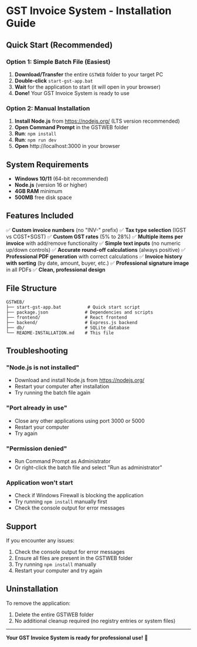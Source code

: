 # GST Invoice System - Installation Guide

## Quick Start (Recommended)

### Option 1: Simple Batch File (Easiest)
1. **Download/Transfer** the entire `GSTWEB` folder to your target PC
2. **Double-click** `start-gst-app.bat`
3. **Wait** for the application to start (it will open in your browser)
4. **Done!** Your GST Invoice System is ready to use

### Option 2: Manual Installation
1. **Install Node.js** from https://nodejs.org/ (LTS version recommended)
2. **Open Command Prompt** in the GSTWEB folder
3. **Run**: `npm install`
4. **Run**: `npm run dev`
5. **Open** http://localhost:3000 in your browser

## System Requirements
- **Windows 10/11** (64-bit recommended)
- **Node.js** (version 16 or higher)
- **4GB RAM** minimum
- **500MB** free disk space

## Features Included
✅ **Custom invoice numbers** (no "INV-" prefix)
✅ **Tax type selection** (IGST vs CGST+SGST)
✅ **Custom GST rates** (5% to 28%)
✅ **Multiple items per invoice** with add/remove functionality
✅ **Simple text inputs** (no numeric up/down controls)
✅ **Accurate round-off calculations** (always positive)
✅ **Professional PDF generation** with correct calculations
✅ **Invoice history with sorting** (by date, amount, buyer, etc.)
✅ **Professional signature image** in all PDFs
✅ **Clean, professional design**

## File Structure
```
GSTWEB/
├── start-gst-app.bat          # Quick start script
├── package.json              # Dependencies and scripts
├── frontend/                 # React frontend
├── backend/                  # Express.js backend
├── db/                       # SQLite database
└── README-INSTALLATION.md    # This file
```

## Troubleshooting

### "Node.js is not installed"
- Download and install Node.js from https://nodejs.org/
- Restart your computer after installation
- Try running the batch file again

### "Port already in use"
- Close any other applications using port 3000 or 5000
- Restart your computer
- Try again

### "Permission denied"
- Run Command Prompt as Administrator
- Or right-click the batch file and select "Run as administrator"

### Application won't start
- Check if Windows Firewall is blocking the application
- Try running `npm install` manually first
- Check the console output for error messages

## Support
If you encounter any issues:
1. Check the console output for error messages
2. Ensure all files are present in the GSTWEB folder
3. Try running `npm install` manually
4. Restart your computer and try again

## Uninstallation
To remove the application:
1. Delete the entire GSTWEB folder
2. No additional cleanup required (no registry entries or system files)

---
**Your GST Invoice System is ready for professional use!** 🎉
